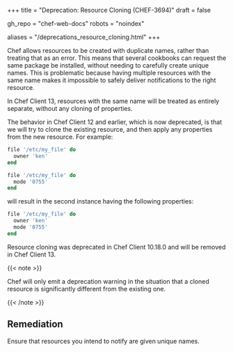 +++
title = "Deprecation: Resource Cloning (CHEF-3694)"
draft = false

gh_repo = "chef-web-docs"
robots = "noindex"

aliases = "/deprecations_resource_cloning.html"
+++

Chef allows resources to be created with duplicate names, rather than
treating that as an error. This means that several cookbooks can request
the same package be installed, without needing to carefully create
unique names. This is problematic because having multiple resources with
the same name makes it impossible to safely deliver notifications to the
right resource.

In Chef Client 13, resources with the same name will be treated as
entirely separate, without any cloning of properties.

The behavior in Chef Client 12 and earlier, which is now deprecated, is
that we will try to clone the existing resource, and then apply any
properties from the new resource. For example:

```ruby
file '/etc/my_file' do
  owner 'ken'
end

file '/etc/my_file' do
  mode '0755'
end
```

will result in the second instance having the following properties:

```ruby
file '/etc/my_file' do
  owner 'ken'
  mode '0755'
end
```

Resource cloning was deprecated in Chef Client 10.18.0 and will be
removed in Chef Client 13.

{{< note >}}

Chef will only emit a deprecation warning in the situation that a cloned
resource is significantly different from the existing one.

{{< /note >}}

## Remediation

Ensure that resources you intend to notify are given unique names.
